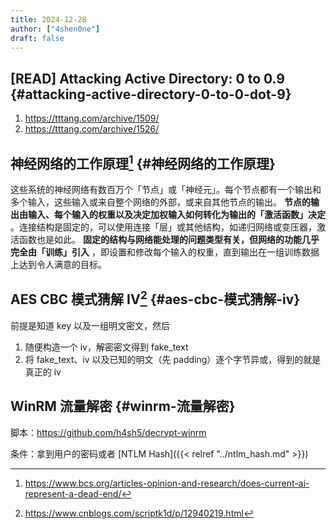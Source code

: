 ```yaml
---
title: 2024-12-28
author: ["4shen0ne"]
draft: false
---
```


## [READ] Attacking Active Directory: 0 to 0.9 {#attacking-active-directory-0-to-0-dot-9}

1.  <https://tttang.com/archive/1509/>
2.  <https://tttang.com/archive/1526/>


## 神经网络的工作原理[^fn:1] {#神经网络的工作原理}

这些系统的神经网络有数百万个「节点」或「神经元」。每个节点都有一个输出和多个输入，这些输入或来自整个网络的外部，或来自其他节点的输出。 **节点的输出由输入、每个输入的权重以及决定加权输入如何转化为输出的「激活函数」决定** 。连接结构是固定的，可以使用连接「层」或其他结构，如递归网络或变压器，激活函数也是如此。 **固定的结构与网络能处理的问题类型有关，但网络的功能几乎完全由「训练」引入** ，即设置和修改每个输入的权重，直到输出在一组训练数据上达到令人满意的目标。


## AES CBC 模式猜解 IV[^fn:2] {#aes-cbc-模式猜解-iv}

前提是知道 key 以及一组明文密文，然后

1.  随便构造一个 iv，解密密文得到 fake_text
2.  将 fake_text、iv 以及已知的明文（先 padding）逐个字节异或，得到的就是真正的 iv


## WinRM 流量解密 {#winrm-流量解密}

脚本：<https://github.com/h4sh5/decrypt-winrm>

条件：拿到用户的密码或者 [NTLM Hash]({{< relref "../ntlm_hash.md" >}})

[^fn:1]: <https://www.bcs.org/articles-opinion-and-research/does-current-ai-represent-a-dead-end/>
[^fn:2]: <https://www.cnblogs.com/scriptk1d/p/12940219.html>
